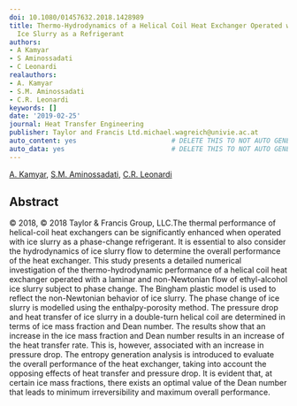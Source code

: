 ```yaml
---
doi: 10.1080/01457632.2018.1428989
title: Thermo-Hydrodynamics of a Helical Coil Heat Exchanger Operated with a Phase-Change
  Ice Slurry as a Refrigerant
authors:
- A Kamyar
- S Aminossadati
- C Leonardi
realauthors:
- A. Kamyar
- S.M. Aminossadati
- C.R. Leonardi
keywords: []
date: '2019-02-25'
journal: Heat Transfer Engineering
publisher: Taylor and Francis Ltd.michael.wagreich@univie.ac.at
auto_content: yes                        # DELETE THIS TO NOT AUTO GENERATE CONTENT
auto_data: yes                           # DELETE THIS TO NOT AUTO GENERATE METADATA
---
```

[A. Kamyar](https://www.scopus.com/authid/detail.uri?authorId=55184625000), [S.M. Aminossadati](https://www.scopus.com/authid/detail.uri?authorId=10739803900), [C.R. Leonardi](https://www.scopus.com/authid/detail.uri?authorId=25646377900)

## Abstract
© 2018, © 2018 Taylor & Francis Group, LLC.The thermal performance of helical-coil heat exchangers can be significantly enhanced when operated with ice slurry as a phase-change refrigerant. It is essential to also consider the hydrodynamics of ice slurry flow to determine the overall performance of the heat exchanger. This study presents a detailed numerical investigation of the thermo-hydrodynamic performance of a helical coil heat exchanger operated with a laminar and non-Newtonian flow of ethyl-alcohol ice slurry subject to phase change. The Bingham plastic model is used to reflect the non-Newtonian behavior of ice slurry. The phase change of ice slurry is modelled using the enthalpy-porosity method. The pressure drop and heat transfer of ice slurry in a double-turn helical coil are determined in terms of ice mass fraction and Dean number. The results show that an increase in the ice mass fraction and Dean number results in an increase of the heat transfer rate. This is, however, associated with an increase in pressure drop. The entropy generation analysis is introduced to evaluate the overall performance of the heat exchanger, taking into account the opposing effects of heat transfer and pressure drop. It is evident that, at certain ice mass fractions, there exists an optimal value of the Dean number that leads to minimum irreversibility and maximum overall performance.
